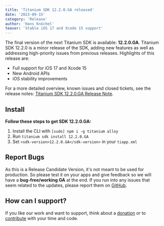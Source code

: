```yaml
---
title: 'Titanium SDK 12.2.0.GA released'
date: '2023-09-15'
category: 'Release'
author: 'Hans Knöchel'
teaser: 'Stable iOS 17 and Xcode 15 support'
---
```


The final version of the next Titanium SDK is available: <b>12.2.0.GA</b>. Titanium SDK 12.2.0 is a minor release of the SDK, adding new features as well as
addressing high-priority issues from previous releases. Highlights of this release are:

- Full support for iOS 17 and Xcode 15
- New Android APIs
- iOS stability improvements

For a more detailed overview, known issues and closed tickets, see the release notes: [Titanium SDK 12.2.0.GA Release Note](https://titaniumsdk.com/guide/Titanium_SDK/Titanium_SDK_Release_Notes/Titanium_SDK_Release_Notes_12.x/Titanium_SDK_12.2.0.GA_Release_Note.html).

## Install

**Follow these steps to get SDK 12.2.0.GA:**

1. Install the CLI with `[sudo] npm i -g titanium alloy`
2. Run `titanium sdk install 12.2.0.GA`
3. Set `<sdk-version>12.2.0.GA</sdk-version>` in your `tiapp.xml`

## Report Bugs

As this is a Release Candidate Version, it's not meant to be used for production. So please test it on your apps and give feedback so we will have a **bug-free/working GA** at the end. If you run into any issues that seem related to the updates, please report them on [GitHub](https://github.com/tidev/titanium-sdk/issues).

## How can I support?

If you like our work and want to support, think about a [donation](/donate) or to [contribute](/contribute) with your time and code.
